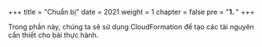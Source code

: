 +++
title = "Chuẩn bị"
date = 2021
weight = 1
chapter = false
pre = "<b>1. </b>"
+++

Trong phần này, chúng ta sẽ sử dụng CloudFormation để tạo các tài nguyên cần thiết cho bài thực hành.